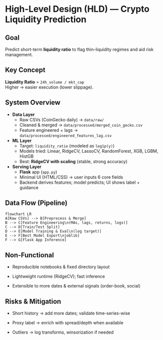 # High-Level Design (HLD) — Crypto Liquidity Prediction

## Goal
Predict short-term **liquidity ratio** to flag thin-liquidity regimes and aid risk management.

## Key Concept
**Liquidity Ratio** = `24h_volume / mkt_cap`  
Higher → easier execution (lower slippage).

## System Overview
- **Data Layer**
  - Raw CSVs (CoinGecko daily) → `data/raw/`
  - Cleaned & merged → `data/processed/merged_coin_gecko.csv`
  - Feature engineered + lags → `data/processed/engineered_features_lag.csv`
- **ML Layer**
  - Target: `liquidity_ratio` (modeled as `log1p(y)`)
  - Models tried: Linear, RidgeCV, LassoCV, RandomForest, XGB, LGBM, HistGB
  - Best: **RidgeCV with scaling** (stable, strong accuracy)
- **Serving Layer**
  - **Flask** app (`app.py`)
  - Minimal UI (HTML/CSS) → user inputs 6 core fields
  - Backend derives features; model predicts; UI shows label + guidance

## Data Flow (Pipeline)
```mermaid
flowchart LR
A[Raw CSVs] --> B[Preprocess & Merge]
B --> C[Feature Engineering\n(MAs, lags, returns, logs)]
C --> D[Train/Test Split]
D --> E[Model Training & Eval\n(log target)]
E --> F[Best Model Export\njoblib]
F --> G[Flask App Inference]

```
## Non-Functional

- Reproducible notebooks & fixed directory layout

- Lightweight runtime (RidgeCV); fast inference

- Extensible to more dates & external signals (order-book, social)

## Risks & Mitigation

- Short history → add more dates; validate time-series-wise

- Proxy label → enrich with spread/depth when available

- Outliers → log transforms, winsorization if needed